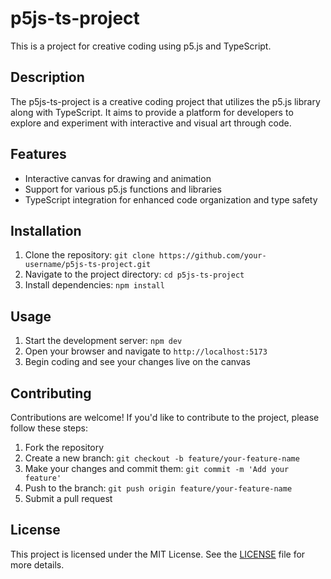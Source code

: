 # p5js-ts-project

This is a project for creative coding using p5.js and TypeScript.

## Description

The p5js-ts-project is a creative coding project that utilizes the p5.js library along with TypeScript. It aims to provide a platform for developers to explore and experiment with interactive and visual art through code.

## Features

- Interactive canvas for drawing and animation
- Support for various p5.js functions and libraries
- TypeScript integration for enhanced code organization and type safety

## Installation

1. Clone the repository: `git clone https://github.com/your-username/p5js-ts-project.git`
2. Navigate to the project directory: `cd p5js-ts-project`
3. Install dependencies: `npm install`

## Usage

1. Start the development server: `npm dev`
2. Open your browser and navigate to `http://localhost:5173`
3. Begin coding and see your changes live on the canvas

## Contributing

Contributions are welcome! If you'd like to contribute to the project, please follow these steps:

1. Fork the repository
2. Create a new branch: `git checkout -b feature/your-feature-name`
3. Make your changes and commit them: `git commit -m 'Add your feature'`
4. Push to the branch: `git push origin feature/your-feature-name`
5. Submit a pull request

## License

This project is licensed under the MIT License. See the [LICENSE](LICENSE) file for more details.
